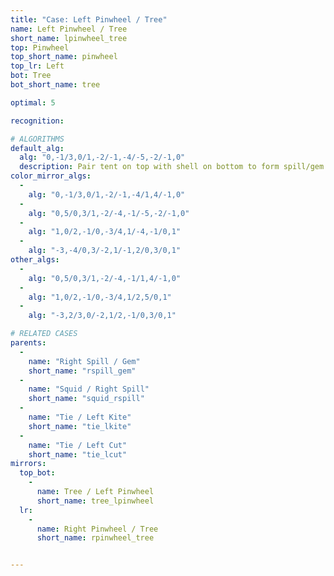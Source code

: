 ```yaml
---
title: "Case: Left Pinwheel / Tree"
name: Left Pinwheel / Tree
short_name: lpinwheel_tree
top: Pinwheel
top_short_name: pinwheel
top_lr: Left
bot: Tree
bot_short_name: tree

optimal: 5

recognition:

# ALGORITHMS
default_alg:
  alg: "0,-1/3,0/1,-2/-1,-4/-5,-2/-1,0"
  description: Pair tent on top with shell on bottom to form spill/gem.
color_mirror_algs:
  -
    alg: "0,-1/3,0/1,-2/-1,-4/1,4/-1,0"
  -
    alg: "0,5/0,3/1,-2/-4,-1/-5,-2/-1,0"
  -
    alg: "1,0/2,-1/0,-3/4,1/-4,-1/0,1"
  -
    alg: "-3,-4/0,3/-2,1/-1,2/0,3/0,1"
other_algs:
  -
    alg: "0,5/0,3/1,-2/-4,-1/1,4/-1,0"
  -
    alg: "1,0/2,-1/0,-3/4,1/2,5/0,1"
  -
    alg: "-3,2/3,0/-2,1/2,-1/0,3/0,1"

# RELATED CASES
parents:
  -
    name: "Right Spill / Gem"
    short_name: "rspill_gem"
  -
    name: "Squid / Right Spill"
    short_name: "squid_rspill"
  -
    name: "Tie / Left Kite"
    short_name: "tie_lkite"
  -
    name: "Tie / Left Cut"
    short_name: "tie_lcut"
mirrors:
  top_bot:
    -
      name: Tree / Left Pinwheel
      short_name: tree_lpinwheel
  lr:
    -
      name: Right Pinwheel / Tree
      short_name: rpinwheel_tree


---
```


